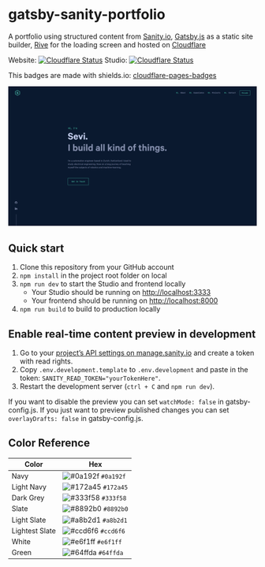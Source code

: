 # gatsby-sanity-portfolio

A portfolio using structured content from [Sanity.io](https://www.sanity.io), [Gatsby.js](https://gatsbyjs.org) as a static site builder, [Rive](https://rive.app/) for the loading screen and hosted on [Cloudflare](https://cloudflare.com)

Website: [![Cloudflare Status](https://img.shields.io/endpoint?url=https://cloudflare-pages-badges.sevimuelli.workers.dev/?projectName=portfolio-sanity-studio)](https://dash.cloudflare.com/2708a979cf023e53d8ea05ee254fc093/pages/view/portfolio-website) Studio: [![Cloudflare Status](https://img.shields.io/endpoint?url=https://cloudflare-pages-badges.sevimuelli.workers.dev/?projectName=portfolio-sanity-studio)](https://dash.cloudflare.com/2708a979cf023e53d8ea05ee254fc093/pages/view/portfolio-sanity-studio)

This badges are made with shields.io: [cloudflare-pages-badges](https://github.com/aidenwallis/cloudflare-pages-badges)

![demo](https://raw.githubusercontent.com/sevimuelli/gatsby-sanity-portfolio/master/web/src/images/og.png)

## Quick start

1. Clone this repository from your GitHub account
2. `npm install` in the project root folder on local
3. `npm run dev` to start the Studio and frontend locally
    - Your Studio should be running on [http://localhost:3333](http://localhost:3333)
    - Your frontend should be running on [http://localhost:8000](http://localhost:8000)
4. `npm run build` to build to production locally

## Enable real-time content preview in development

1. Go to your [project’s API settings on manage.sanity.io](https://manage.sanity.io/projects/34stovf0/settings/api) and create a token with read rights.
2. Copy `.env.development.template` to `.env.development` and paste in the token: `SANITY_READ_TOKEN="yourTokenHere"`.
3. Restart the development server (`ctrl + C` and `npm run dev`).

If you want to disable the preview you can set `watchMode: false` in gatsby-config.js. If you just want to preview published changes you can set `overlayDrafts: false` in gatsby-config.js.

## Color Reference

| Color          | Hex                                                                |
| -------------- | ------------------------------------------------------------------ |
| Navy           | ![#0a192f](https://via.placeholder.com/10/0a192f?text=+) `#0a192f` |
| Light Navy     | ![#172a45](https://via.placeholder.com/10/0a192f?text=+) `#172a45` |
| Dark Grey      | ![#333f58](https://via.placeholder.com/10/333f58?text=+) `#333f58` |
| Slate          | ![#8892b0](https://via.placeholder.com/10/8892b0?text=+) `#8892b0` |
| Light Slate    | ![#a8b2d1](https://via.placeholder.com/10/a8b2d1?text=+) `#a8b2d1` |
| Lightest Slate | ![#ccd6f6](https://via.placeholder.com/10/ccd6f6?text=+) `#ccd6f6` |
| White          | ![#e6f1ff](https://via.placeholder.com/10/e6f1ff?text=+) `#e6f1ff` |
| Green          | ![#64ffda](https://via.placeholder.com/10/64ffda?text=+) `#64ffda` |
